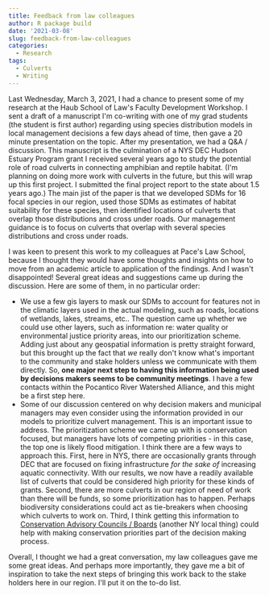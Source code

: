 ```yaml
---
title: Feedback from law colleagues
author: R package build
date: '2021-03-08'
slug: feedback-from-law-colleagues
categories:
  - Research
tags:
  - Culverts
  - Writing
---
```


Last Wednesday, March 3, 2021, I had a chance to present some of my research at the Haub School of Law's Faculty Development Workshop. 
I sent a draft of a manuscript I'm co-writing with one of my grad students (the student is first author) regarding using species distribution models in local management decisions a few days ahead of time, then gave a 20 minute presentation on the topic. 
After my presentation, we had a Q&A / discussion. 
This manuscript is the culmination of a NYS DEC Hudson Estuary Program grant I received several years ago to study the potential role of road culverts in connecting amphibian and reptile habitat.
(I'm planning on doing more work with culverts in the future, but this will wrap up this first project. I submitted the final project report to the state about 1.5 years ago.)
The main jist of the paper is that we developed SDMs for 16 focal species in our region, used those SDMs as estimates of habitat suitability for these species, then identified locations of culverts that overlap those distributions and cross under roads.
Our management guidance is to focus on culverts that overlap with several species distributions and cross under roads. 

I was keen to present this work to my colleagues at Pace's Law School, because I thought they would have some thoughts and insights on how to move from an academic article to application of the findings.
And I wasn't disappointed!
Several great ideas and suggestions came up during the discussion. Here are some of them, in no particular order:

* We use a few gis layers to mask our SDMs to account for features not in the climatic layers used in the actual modeling, such as roads, locations of wetlands, lakes, streams, etc.. The question came up whether we could use other layers, such as information re: water quality or environmental justice priority areas, into our prioritization scheme. Adding just about any geospatial information is pretty straight forward, but this brought up the fact that *we* really don't know what's important to the community and stake holders unless we communicate with them directly. So, **one major next step to having this information being used by decisions makers seems to be community meetings**. I have a few contacts within the Pocantico River Watershed Alliance, and this might be a first step here.
* Some of our discussion centered on why decision makers and municipal managers may even consider using the information provided in our models to prioritize culvert management. This is an important issue to address. The prioritization scheme we came up with is conservation focused, but managers have lots of competing priorities - in this case, the top one is likely flood mitigation. I think there are a few ways to approach this. First, here in NYS, there are occasionally grants through DEC that are focused on fixing infrastructure *for the sake of* increasing aquatic connectivity. With our results, we now have a readily available list of culverts that could be considered high priority for these kinds of grants. Second, there are more culverts in our region of need of work than there will be funds, so some prioritization has to happen. Perhaps biodiversity considerations could act as tie-breakers when choosing which culverts to work on. Third, I think getting this information to [Conservation Advisory Councils / Boards](https://www.dec.ny.gov/docs/remediation_hudson_pdf/cacfsheet.pdf) (another NY local thing) could help with making conservation priorities part of the decision making process.

Overall, I thought we had a great conversation, my law colleagues gave me some great ideas. And perhaps more importantly, they gave me a bit of inspiration to take the next steps of bringing this work back to the stake holders here in our region. I'll put it on the to-do list.
